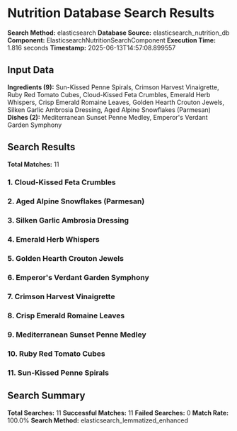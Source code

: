 # Nutrition Database Search Results

**Search Method:** elasticsearch
**Database Source:** elasticsearch_nutrition_db
**Component:** ElasticsearchNutritionSearchComponent
**Execution Time:** 1.816 seconds
**Timestamp:** 2025-06-13T14:57:08.899557

## Input Data
**Ingredients (9):** Sun-Kissed Penne Spirals, Crimson Harvest Vinaigrette, Ruby Red Tomato Cubes, Cloud-Kissed Feta Crumbles, Emerald Herb Whispers, Crisp Emerald Romaine Leaves, Golden Hearth Crouton Jewels, Silken Garlic Ambrosia Dressing, Aged Alpine Snowflakes (Parmesan)
**Dishes (2):** Mediterranean Sunset Penne Medley, Emperor's Verdant Garden Symphony

## Search Results
**Total Matches:** 11

### 1. Cloud-Kissed Feta Crumbles

### 2. Aged Alpine Snowflakes (Parmesan)

### 3. Silken Garlic Ambrosia Dressing

### 4. Emerald Herb Whispers

### 5. Golden Hearth Crouton Jewels

### 6. Emperor's Verdant Garden Symphony

### 7. Crimson Harvest Vinaigrette

### 8. Crisp Emerald Romaine Leaves

### 9. Mediterranean Sunset Penne Medley

### 10. Ruby Red Tomato Cubes

### 11. Sun-Kissed Penne Spirals

## Search Summary
**Total Searches:** 11
**Successful Matches:** 11
**Failed Searches:** 0
**Match Rate:** 100.0%
**Search Method:** elasticsearch_lemmatized_enhanced
